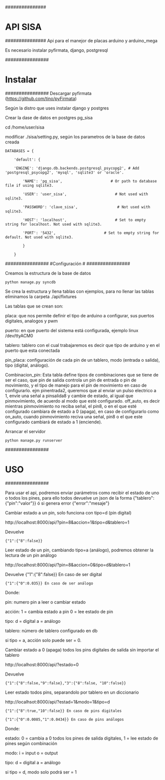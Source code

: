 ###############
#  API SISA   #
###############
Api para el manejor de placas arduino y arduino_mega

Es necesario instalar pyfirmata, django, postgresql

################
#   Instalar   #
################
Descargar pyfirmata (https://github.com/tino/pyFirmata)

Según la distro que uses instalar django y postgres

Crear la dase de datos en postgres pg_sisa

cd /home/user/sisa

modificar ./sisa/setting.py, según los parametros de la base de datos creada

    DATABASES = {

        'default': {

        'ENGINE': 'django.db.backends.postgresql_psycopg2', # Add 'postgresql_psycopg2', 'mysql', 'sqlite3' or 'oracle'.
    
            'NAME': 'pg_sisa',                      # Or path to database file if using sqlite3.
        
            'USER': 'user_sisa',                      # Not used with sqlite3.
        
            'PASSWORD': 'clave_sisa',                  # Not used with sqlite3.
        
            'HOST': 'localhost',                      # Set to empty string for localhost. Not used with sqlite3.
        
            'PORT': '5432',                      # Set to empty string for default. Not used with sqlite3.
        
            }
    
        }

################
#Configuración #
################

Creamos la estructura de la base de datos

    python manage.py syncdb

Se crea la estructura y llena tablas con ejemplos, para no llenar las tablas eliminamos la carpeta ./api/fixtures

Las tablas que se crean son:

placa: que nos permite definir el tipo de arduino a configurar, sus puertos digitales, analogos y pwm

puerto: en que puerto del sistema está configurada, ejemplo linux /dev/ttyACM0

tablero: tablero con el cual trabajaremos es decir que tipo de arduino y en el puerto que esta conectada

pin_placa: configuración de cada pin de un tablero, modo (entrada o salida), tipo (digital, análogo).

Combinacion_pin: Esta tabla define tipos de combinaciones que se tiene de ser el caso, que pin de salida controla un pin de entrada o pin de movimiento, y el tipo de manejo para el pin de movimiento en caso de configurarlo. ejm
pinentrada2, queremos que al enviar un pulso electrico a 1, envíe una señal a pinsalida8 y cambie de estado, al igual que pinmovimiento, de acuerdo al modo que esté configurado. off_auto, es decir mientras pinmovimiento no reciba señal, el pin8, o en el que esté configurado cambiara de estado a 0 (apaga), en caso de configurarlo como on_auto, cuando pinmovimiento reciva una señal, pin8 o el que este configurado cambiará de estado a 1 (enciende).


Arrancar el servidor

    python manage.py runserver


################
#     USO      #
################

Para usar el api, podremos enviar parámetros como recibir el estado de uno o todos los pines, para ello todos devuelve un json de la forma {"tablero":{"pin":"valor"}} ó si genera error {"error":"mesaje"}

Cambiar estado a un pin, solo funciona con tipo=d (pin digital)

http://localhost:8000/api/?pin=8&accion=1&tipo=d&tablero=1

Devuelve

    {"1":{"8":false}}

Leer estado de un pin, cambiando tipo=a (análogo), podremos obtener la lectura de un pin análogo

http://localhost:8000/api/?pin=8&accion=0&tipo=d&tablero=1

Devuelve
    {"1":{"8":false}} En caso de ser digital

    {"1":{"0":0.035}} En caso de ser análogo

Donde:

pin: numero pin a leer o cambiar estado

acción: 1 = cambia estado a pin 0 = lee estado de pin

tipo: d = digital a = análogo

tablero: número de tablero configurado en db

si tipo = a, acción solo puede ser = 0.


Cambiar estado a 0 (apaga) todos los pins digitales de salida sin importar el tablero

http://localhost:8000/api/?estado=0 

Devuelve

    {"1":{"8":false,"9":false},"3":{"8":false, "10":false}}

Leer estado todos pins, separandolo por tablero en un diccionario

http://localhsot:8000/api/?estad=1&modo=1&tipo=d

    {"1":{"8":true,"10":false}} En caso de pins digitales

    {"1":{"0":0.0085,"1":0.0434}} En caso de pins análogos

Donde:

estado: 0 = cambia a 0 todos los pines de salida digitales, 1 = lee estado de pines según combinación

modo: i = input o = output

tipo: d = digital a = análogo

si tipo = d, modo solo podrá ser = 1

